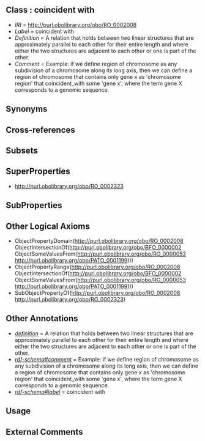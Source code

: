 
## Class : coincident with

 * *IRI* = http://purl.obolibrary.org/obo/RO_0002008
 * *Label* = coincident with
 * *Definition* = A relation that holds between two linear structures that are approximately parallel to each other for their entire length and where either the two structures are adjacent to each other or one is part of the other.
 * *Comment* = Example: if we define region of chromosome as any subdivision of a chromosome along its long axis, then we can define a region of chromosome that contains only gene x as 'chromosome region' that coincident_with some 'gene x', where the term gene X corresponds to a genomic sequence.

## Synonyms


## Cross-references


## Subsets


## SuperProperties

 * <http://purl.obolibrary.org/obo/RO_0002323>

## SubProperties


## Other Logical Axioms

 * ObjectPropertyDomain(<http://purl.obolibrary.org/obo/RO_0002008> ObjectIntersectionOf(<http://purl.obolibrary.org/obo/BFO_0000002> ObjectSomeValuesFrom(<http://purl.obolibrary.org/obo/RO_0000053> <http://purl.obolibrary.org/obo/PATO_0001199>)))
 * ObjectPropertyRange(<http://purl.obolibrary.org/obo/RO_0002008> ObjectIntersectionOf(<http://purl.obolibrary.org/obo/BFO_0000002> ObjectSomeValuesFrom(<http://purl.obolibrary.org/obo/RO_0000053> <http://purl.obolibrary.org/obo/PATO_0001199>)))
 * SubObjectPropertyOf(<http://purl.obolibrary.org/obo/RO_0002008> <http://purl.obolibrary.org/obo/RO_0002323>)

## Other Annotations

 * *[definition](../../IAO/15/IAO_0000115.md)* = A relation that holds between two linear structures that are approximately parallel to each other for their entire length and where either the two structures are adjacent to each other or one is part of the other.
 * *[rdf-schema#comment](../../nt/rdf-schema#comment.md)* = Example: if we define region of chromosome as any subdivision of a chromosome along its long axis, then we can define a region of chromosome that contains only gene x as 'chromosome region' that coincident_with some 'gene x', where the term gene X corresponds to a genomic sequence.
 * *[rdf-schema#label](../../el/rdf-schema#label.md)* = coincident with

## Usage


## External Comments

